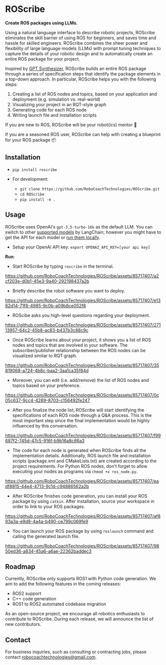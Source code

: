 # ROScribe

**Create ROS packages using LLMs.**

Using a natural language interface to describe robotic projects, ROScribe eliminates the skill barrier of using ROS for beginners, and saves time and hassle for skilled engineers. ROScribe combines the sheer power and flexibility of large language models (LLMs) with prompt tuning techniques to capture the details of your robotic design and to automatically create an entire ROS package for your project.

Inspired by [GPT Synthesizer](https://github.com/RoboCoachTechnologies/GPT-Synthesizer), ROScribe builds an entire ROS package through a series of specification steps that identify the package elements in a top-down approach. In particular, ROScribe helps you with the following steps:

1. Creating a list of ROS nodes and topics, based on your application and deployment (e.g. simulation vs. real-world)
2. Visualizing your project in an RQT-style graph
3. Generating code for each ROS node
4. Writing launch file and installation scripts

If you are new to ROS, ROScribe will be your robot(ics) mentor 🤖️

If you are a seasoned ROS user, ROScribe can help with creating a blueprint for your ROS package 📦️

## Installation

- `pip install roscribe`

- For development:
  - `git clone https://github.com/RoboCoachTechnologies/ROScribe.git`
  - `cd ROScribe`
  - `pip install -e .`

## Usage

ROScribe uses OpenAI's `gpt-3.5-turbo-16k` as the default LLM. You can switch to other [supported models](https://python.langchain.com/docs/integrations/llms/) by LangChain; however you might have to get the API for each model or [run them locally](https://python.langchain.com/docs/integrations/llms/huggingface_pipelines).

- Setup your OpenAI API key: `export OPENAI_API_KEY=[your api key]`

**Run**:

- Start ROScribe by typing `roscribe` in the terminal.

https://github.com/RoboCoachTechnologies/ROScribe/assets/85717407/a2cf203e-d0b1-45e3-9a40-292198437a2b

- Briefly describe the robot software you want to deploy.

https://github.com/RoboCoachTechnologies/ROScribe/assets/85717407/e1382d14-71f8-4985-9c0b-a09b8ce052f8

- ROScibe asks you high-level questions regarding your deployment.

https://github.com/RoboCoachTechnologies/ROScribe/assets/85717407/27113957-64c2-45b8-ac83-b437b3c88c9c

- Once ROScribe learns about your project, it shows you a list of ROS nodes and topics that are involved in your software. The subscriber/publisher relationship between the ROS nodes can be visualized similar to RQT graph.

https://github.com/RoboCoachTechnologies/ROScribe/assets/85717407/35819068-a724-4b8c-baa2-3aa1ca35f84d

- Moreover, you can edit (i.e. add/remove) the list of ROS nodes and topics based on your preference.

https://github.com/RoboCoachTechnologies/ROScribe/assets/85717407/0c05c637-9cc4-4289-8703-c156492fe247

- After you finalize the node list, ROScribe will start identifying the specifications of each ROS node through a Q&A process. This is the most important step since the final implementation would be highly influenced by this conversation.

https://github.com/RoboCoachTechnologies/ROScribe/assets/85717407/f99687f2-745d-47c5-916f-b9b16a8c86a3

- The code for each node is generated when ROScribe finds all the implementation details. Additionally, ROS launch file and installation scripts (package.xml and CMakeLists.txt) are created according to the project requirements. For Python ROS nodes, don't forget to allow executing your nodes as programs via `chmod +x ros_node.py`.

https://github.com/RoboCoachTechnologies/ROScribe/assets/85717407/eadf8815-44e4-4713-9c1d-c94886562a2b

- After ROScribe finishes code generation, you can install your ROS package by using `catkin`. After installation, source your workspace in order to link to your ROS packages.

https://github.com/RoboCoachTechnologies/ROScribe/assets/85717407/af893a3a-e9d8-4a4a-b490-ce799c069fe9

- You can launch your ROS package by using `roslaunch` command and calling the generated launch file.

https://github.com/RoboCoachTechnologies/ROScribe/assets/85717407/9850ed36-a834-45a6-a6ae-22362baddec3

## Roadmap

Currently, ROScribe only supports ROS1 with Python code generation. We aim to add the following features in the coming releases:
- ROS2 support
- C++ code generation
- ROS1 to ROS2 automated codebase migration

As an open-source project, we encourage all robotics enthusiasts to contribute to ROScribe. During each release, we will announce the list of new contributors.

## Contact

For business inquiries, such as consulting or contracting jobs, please contact robocoachtechnologies@gmail.com. 

